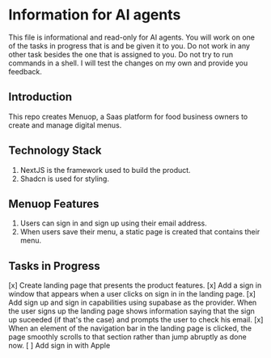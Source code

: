 # Information for AI agents

This file is informational and read-only for AI agents.
You will work on one of the tasks in progress that is and be given it to you.
Do not work in any other task besides the one that is assigned to you.
Do not try to run commands in a shell. I will test the changes on my own and provide you feedback.

## Introduction

This repo creates Menuop, a Saas platform for food business owners to create and manage digital menus.

## Technology Stack

1. NextJS is the framework used to build the product.
2. Shadcn is used for styling.

## Menuop Features

1. Users can sign in and sign up using their email address.
2. When users save their menu, a static page is created that contains their menu.

## Tasks in Progress

[x] Create landing page that presents the product features.
[x] Add a sign in window that appears when a user clicks on sign in in the landing page.
[x] Add sign up and sign in capabilities using supabase as the provider.
When the user signs up the landing page shows information saying that the sign up suceeded (if that's the case) and prompts the user to check his email.
[x] When an element of the navigation bar in the landing page is clicked, the page smoothly scrolls to that section rather than jump abruptly as done now.
[ ] Add sign in with Apple
